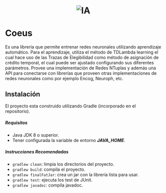<h1 align="center">
	<img src="https://i.imgur.com/rqOh0KW.png" alt="IA">
</h1>

# Coeus
Es una librería que permite entrenar redes neuronales utilizando 
aprendizaje automático. 
Para el aprendizaje, utiliza el método de TDLambda learning el cual 
hace uso de las Trazas de Elegibilidad como método de asignación de 
crédito temporal, el cual puede ser ajustado configurando sus 
diferentes parámetros.
Provee una implementación de Redes NTuplas y además una API para 
conectarse con librerías que proveen otras implementaciones de 
redes neuronales como por ejemplo Encog, Neuroph, etc.

## Instalación
El proyecto esta construido utilizando Gradle (incorporado en el 
repositorio). 

##### Requisitos
- Java JDK 8 o superior.
- Tener configurada la variable de entorno ***JAVA_HOME***. 

##### Instrucciones Recomendadas
- `gradlew clean`: limpia los directorios del proyecto.   
- `gradlew build`: compila el proyecto.
- `gradlew finalFatJar`: crea un jar con la librería lista para 
usar.  
- `gradlew test`:  ejecuta los test de JUnit.
- `gradlew javadoc`:  compila javadoc.
